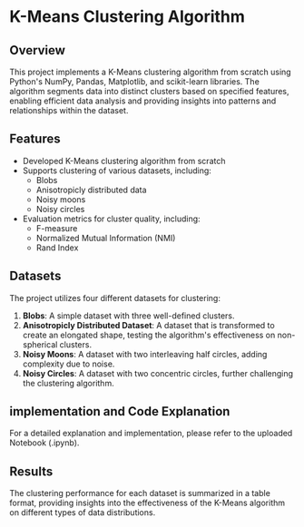 # K-Means Clustering Algorithm

## Overview

This project implements a K-Means clustering algorithm from scratch using Python's NumPy, Pandas, Matplotlib, and scikit-learn libraries. The algorithm segments data into distinct clusters based on specified features, enabling efficient data analysis and providing insights into patterns and relationships within the dataset.

## Features

- Developed K-Means clustering algorithm from scratch
- Supports clustering of various datasets, including:
  - Blobs
  - Anisotropicly distributed data
  - Noisy moons
  - Noisy circles
- Evaluation metrics for cluster quality, including:
  - F-measure
  - Normalized Mutual Information (NMI)
  - Rand Index

## Datasets

The project utilizes four different datasets for clustering:

1. **Blobs**: A simple dataset with three well-defined clusters.
2. **Anisotropicly Distributed Dataset**: A dataset that is transformed to create an elongated shape, testing the algorithm's effectiveness on non-spherical clusters.
3. **Noisy Moons**: A dataset with two interleaving half circles, adding complexity due to noise.
4. **Noisy Circles**: A dataset with two concentric circles, further challenging the clustering algorithm.


## implementation and Code Explanation
For a detailed explanation and implementation, please refer to the uploaded Notebook (.ipynb).

## Results
The clustering performance for each dataset is summarized in a table format, providing insights into the effectiveness of the K-Means algorithm on different types of data distributions.
